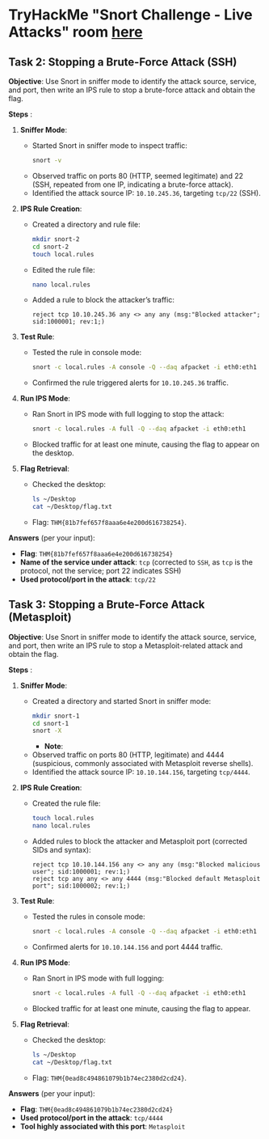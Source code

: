# TryHackMe "Snort Challenge - Live Attacks" room [here](https://tryhackme.com/room/snortchallenges2)

## Task 2: Stopping a Brute-Force Attack (SSH)

**Objective**: Use Snort in sniffer mode to identify the attack source, service, and port, then write an IPS rule to stop a brute-force attack and obtain the flag.

**Steps** :
1. **Sniffer Mode**:
   - Started Snort in sniffer mode to inspect traffic:
     ```bash
     snort -v
     ```
   - Observed traffic on ports 80 (HTTP, seemed legitimate) and 22 (SSH, repeated from one IP, indicating a brute-force attack).
   - Identified the attack source IP: `10.10.245.36`, targeting `tcp/22` (SSH).

2. **IPS Rule Creation**:
   - Created a directory and rule file:
     ```bash
     mkdir snort-2
     cd snort-2
     touch local.rules
     ```
   - Edited the rule file:
     ```bash
     nano local.rules
     ```
   - Added a rule to block the attacker’s traffic:
     ```text
     reject tcp 10.10.245.36 any <> any any (msg:"Blocked attacker"; sid:1000001; rev:1;)
     ```

3. **Test Rule**:
   - Tested the rule in console mode:
     ```bash
     snort -c local.rules -A console -Q --daq afpacket -i eth0:eth1
     ```
   - Confirmed the rule triggered alerts for `10.10.245.36` traffic.

4. **Run IPS Mode**:
   - Ran Snort in IPS mode with full logging to stop the attack:
     ```bash
     snort -c local.rules -A full -Q --daq afpacket -i eth0:eth1
     ```
   - Blocked traffic for at least one minute, causing the flag to appear on the desktop.

5. **Flag Retrieval**:
   - Checked the desktop:
     ```bash
     ls ~/Desktop
     cat ~/Desktop/flag.txt
     ```
   - Flag: `THM{81b7fef657f8aaa6e4e200d616738254}`.

**Answers** (per your input):
- **Flag**: `THM{81b7fef657f8aaa6e4e200d616738254}`
- **Name of the service under attack**: `tcp` (corrected to `SSH`, as `tcp` is the protocol, not the service; port 22 indicates SSH)  
- **Used protocol/port in the attack**: `tcp/22`


## Task 3: Stopping a Brute-Force Attack (Metasploit)

**Objective**: Use Snort in sniffer mode to identify the attack source, service, and port, then write an IPS rule to stop a Metasploit-related attack and obtain the flag.

**Steps** :
1. **Sniffer Mode**:
   - Created a directory and started Snort in sniffer mode:
     ```bash
     mkdir snort-1
     cd snort-1
     snort -X
     ```
     - **Note**: 
   - Observed traffic on ports 80 (HTTP, legitimate) and 4444 (suspicious, commonly associated with Metasploit reverse shells).
   - Identified the attack source IP: `10.10.144.156`, targeting `tcp/4444`.

2. **IPS Rule Creation**:
   - Created the rule file:
     ```bash
     touch local.rules
     nano local.rules
     ```
   - Added rules to block the attacker and Metasploit port (corrected SIDs and syntax):
     ```text
     reject tcp 10.10.144.156 any <> any any (msg:"Blocked malicious user"; sid:1000001; rev:1;)
     reject tcp any any <> any 4444 (msg:"Blocked default Metasploit port"; sid:1000002; rev:1;)
     ```

3. **Test Rule**:
   - Tested the rules in console mode:
     ```bash
     snort -c local.rules -A console -Q --daq afpacket -i eth0:eth1
     ```
   - Confirmed alerts for `10.10.144.156` and port 4444 traffic.

4. **Run IPS Mode**:
   - Ran Snort in IPS mode with full logging:
     ```bash
     snort -c local.rules -A full -Q --daq afpacket -i eth0:eth1
     ```
   - Blocked traffic for at least one minute, causing the flag to appear.

5. **Flag Retrieval**:
   - Checked the desktop:
     ```bash
     ls ~/Desktop
     cat ~/Desktop/flag.txt
     ```
   - Flag: `THM{0ead8c494861079b1b74ec2380d2cd24}`.

**Answers** (per your input):
- **Flag**: `THM{0ead8c494861079b1b74ec2380d2cd24}`
- **Used protocol/port in the attack**: `tcp/4444`
- **Tool highly associated with this port**: `Metasploit`  

